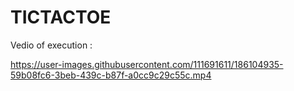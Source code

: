 # TICTACTOE
Vedio of execution :


https://user-images.githubusercontent.com/111691611/186104935-59b08fc6-3beb-439c-b87f-a0cc9c29c55c.mp4


